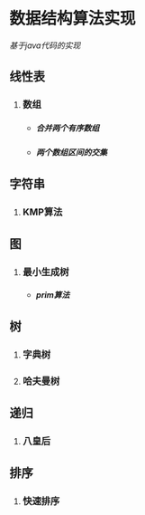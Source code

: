 # 数据结构算法实现
*基于java代码的实现*
## **线性表**
1. ### 数组
    * ##### 合并两个有序数组
    * ##### 两个数组区间的交集
## **字符串**
1. ### KMP算法
## 图
1. ### 最小生成树
    * ##### prim算法
## 树
1. ### 字典树
2. ### 哈夫曼树
## 递归
1. ### 八皇后
## 排序
1. ### 快速排序
